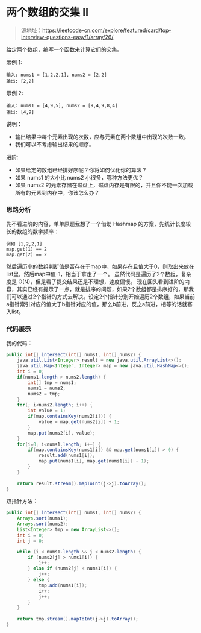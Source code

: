 # 两个数组的交集 II

> 源地址：https://leetcode-cn.com/explore/featured/card/top-interview-questions-easy/1/array/26/

给定两个数组，编写一个函数来计算它们的交集。

示例 1:
```
输入: nums1 = [1,2,2,1], nums2 = [2,2]
输出: [2,2]
```
示例 2:
```
输入: nums1 = [4,9,5], nums2 = [9,4,9,8,4]
输出: [4,9]
```
说明：

* 输出结果中每个元素出现的次数，应与元素在两个数组中出现的次数一致。
* 我们可以不考虑输出结果的顺序。

进阶:

* 如果给定的数组已经排好序呢？你将如何优化你的算法？
* 如果 nums1 的大小比 nums2 小很多，哪种方法更优？
* 如果 nums2 的元素存储在磁盘上，磁盘内存是有限的，并且你不能一次加载所有的元素到内存中，你该怎么办？

### 思路分析
先不看进阶的内容，单单原题我想了一个借助 Hashmap 的方案，先统计长度较长的数组的数字频率：
```
例如 [1,2,2,1]
map.get(1) == 2
map.get(2) == 2
```
然后遍历小的数组判断值是否存在于map中，如果存在且值大于0，则取出来放在list里，然后map中值-1，相当于拿走了一个。
虽然代码是遍历了2个数组，复杂度是 O(N)，但是看了提交结果还是不理想，速度偏慢。
现在回头看到进阶的内容，其实已经有提示了一点，就是排序的问题，如果2个数组都是排序好的，那我们可以通过2个指针的方式去解决。设定2个指针分别开始遍历2个数组，如果当前a指针索引对应的值大于b指针对应的值，那么b前进，反之a前进，相等的话就塞入list。


### 代码展示
我的代码：
```java
public int[] intersect(int[] nums1, int[] nums2) {
    java.util.List<Integer> result = new java.util.ArrayList<>();
    java.util.Map<Integer, Integer> map = new java.util.HashMap<>();
    int i = 0;
    if(nums1.length > nums2.length) {
        int[] tmp = nums1;
        nums1 = nums2;
        nums2 = tmp;
    }
    for(; i<nums2.length; i++) {
        int value = 1;
        if(map.containsKey(nums2[i])) {
            value = map.get(nums2[i]) + 1;
        }
        map.put(nums2[i], value);
    }
    for(i=0; i<nums1.length; i++) {
        if(map.containsKey(nums1[i]) && map.get(nums1[i]) > 0) {
            result.add(nums1[i]);
            map.put(nums1[i], map.get(nums1[i]) - 1);
        }
    }
    
    return result.stream().mapToInt(j->j).toArray();
}
```
双指针方法：
```java
public int[] intersect(int[] nums1, int[] nums2) {
    Arrays.sort(nums1);
    Arrays.sort(nums2);
    List<Integer> tmp = new ArrayList<>();
    int i = 0;
    int j = 0;

    while (i < nums1.length && j < nums2.length) {
        if (nums2[j] > nums1[i]) {
            i++;
        } else if (nums2[j] < nums1[i]) {
            j++;
        } else {
            tmp.add(nums1[i]);
            i++;
            j++;
        }
    }
    
    return tmp.stream().mapToInt(j->j).toArray();
}
```
